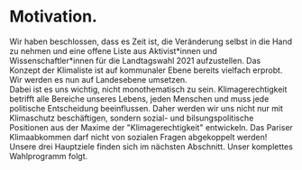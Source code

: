 # Motivation.

Wir haben beschlossen, dass es Zeit ist, die Veränderung selbst in die Hand zu nehmen und eine offene Liste aus Aktivist\*innen und Wissenschaftler\*innen für die Landtagswahl 2021 aufzustellen. Das Konzept der Klimaliste ist auf kommunaler Ebene bereits vielfach erprobt. Wir werden es nun auf Landesebene umsetzen.
<br>
Dabei ist es uns wichtig, nicht monothematisch zu sein. Klimagerechtigkeit betrifft alle Bereiche unseres Lebens, jeden Menschen und muss jede politische Entscheidung beeinflussen. Daher werden wir uns nicht nur mit Klimaschutz beschäftigen, sondern sozial- und bilsungspolitische Positionen aus der Maxime der "Klimagerechtigkeit" entwickeln. Das Pariser Klimaabkommen darf nicht von sozialen Fragen abgekoppelt werden!
<br>
Unsere drei Hauptziele finden sich im nächsten Abschnitt. Unser komplettes Wahlprogramm folgt.
